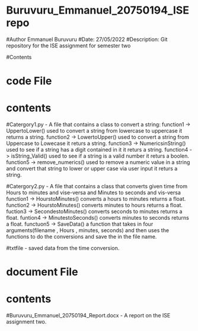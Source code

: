 # Buruvuru_Emmanuel_20750194_ISErepo
#Author Emmanuel Buruvuru 
#Date: 27/05/2022 
#Description: Git repository for the ISE assignment for semester two

#Contents

# code File 
# contents

#Catergory1.py - A file that contains a class to convert a string:
                function1 -> UppertoLower() used to convert  a string from lowercase to uppercase it returns a string. 
                function2 -> LowertoUpper() used to convert a string from Uppercase to Lowecase it returs a string. 
                function3 -> NumericsinString() used to see if a string has a digit contained in it  it returs a string. 
                function4 -> isString_Valid() used to see if a string is a valid number  it returs a boolen.
                function5 -> remove_numerics() used to remove a numeric value in a string and convert that string to lower or upper case via user input  it returs a string. 
                
#Catergory2.py - A file that contains a class that converts given time from Hours to minutes and vise-versa and Minutes to seconds and vis-versa
                function1 -> HourstoMinutes() converts a hours to minutes returns a float. 
                function2 -> HourstoMinutes() converts minutes to hours returns a float.
                fuction3 -> SecondestoMinutes() converts seconds to minutes returns a float.
                funtion4 -> MinutestoSeconds() converts minutes to seconds returns a float.
                functuon5 -> SaveData() a function that takes in four arguments(filename , Hours , minutes, seconds) and then uses the functions to do the            conversions and save the in the file name. 
                
                
#txtfile - saved data from the time conversion. 

# document File
# contents

#Buruvuru_Emmanuel_20750194_Report.docx - A report on the ISE assignment two. 

